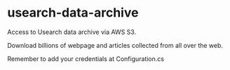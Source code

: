 # usearch-data-archive
Access to Usearch data archive via AWS S3. 

Download billions of webpage and articles collected from all over the web.

Remember to add your credentials at Configuration.cs
